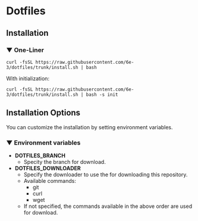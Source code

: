 # Dotfiles

## Installation

### ▼ One-Liner

``` shell
curl -fsSL https://raw.githubusercontent.com/6e-3/dotfiles/trunk/install.sh | bash
```

With initialization:

``` shell
curl -fsSL https://raw.githubusercontent.com/6e-3/dotfiles/trunk/install.sh | bash -s init
```

## Installation Options

You can customize the installation by setting environment variables.

### ▼ Environment variables

- **DOTFILES_BRANCH**
  - Specity the branch for download.
- **DOTFILES_DOWNLOADER**
  - Specify the downloader to use the for downloading this repository.
  - Available commands:
    - git
    - curl
    - wget
  - If not specified, the commands available in the above order are used for download.
